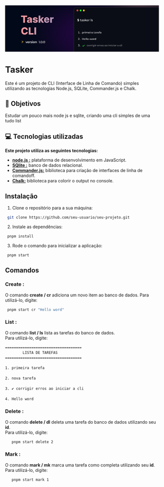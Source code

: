 ![texto alternativo da imagem](src/img/tumb.jpg)
# Tasker

Este é um projeto de CLI (Interface de Linha de Comando) simples utilizando as tecnologias Node.js, SQLite, Commander.js e Chalk.
## 🎯 Objetivos
Estudar um pouco mais node js e sqlite, criando uma cli simples de uma tudo list
## 💻️ Tecnologias utilizadas
**Este projeto utiliza as seguintes tecnologias:**
- [**node.js :**](https://nodejs.org/en) plataforma de desenvolvimento em JavaScript.
- [**SQlite :**](https://www.sqlite.org/index.html) banco de dados relacional.
- [**Commander.js:**](https://www.npmjs.com/package/commander) biblioteca para criação de interfaces de linha de comandoff.
- [**Chalk:**](https://www.npmjs.com/package/chalk?activeTab=readme) biblioteca para colorir o output no console.

## Instalação
1. Clone o repositório para a sua máquina:
```bash
 git clone https://github.com/seu-usuario/seu-projeto.git
``` 
2. Instale as dependências:
```bash
 pnpm install
```
3. Rode o comando para inicializar a aplicação:
```bash
 pnpm start
```
## Comandos

### Create :

O comando **create / cr** adiciona um novo item ao banco de dados. Para utilizá-lo, digite:
```bash
 pnpm start cr "Hello word"
```

### List :
O comando **list / ls** lista as tarefas do banco de dados.<br/> Para utilizá-lo, digite:
```bash
=================================== 
        LISTA DE TAREFAS 
===================================

1. primeira tarefa

2. nova tarefa

3. ✔️ corrigir erros ao iniciar a cli

4. Hello word
```

### Delete :
O comando **delete / dl** deleta uma tarefa do banco de dados utilizando seu **id**. <br/>Para utilizá-lo, digite:
```bash
   pnpm start delete 2
```


### Mark :
O comando **mark / mk** marca uma tarefa como completa utilizando seu **id**.<br/>Para utilizá-lo, digite:
```bash
   pnpm start mark 1
```

